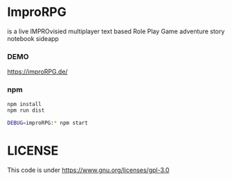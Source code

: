# ImproRPG

is a live IMPROvisied multiplayer text based Role Play Game adventure story notebook sideapp

### DEMO

https://improRPG.de/

### npm

```sh
npm install
npm run dist

DEBUG=improRPG:* npm start
```

# LICENSE

This code is under https://www.gnu.org/licenses/gpl-3.0
